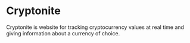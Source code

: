 # Cryptonite
Cryptonite is website for tracking cryptocurrency values at real time and giving information about a currency of choice.
